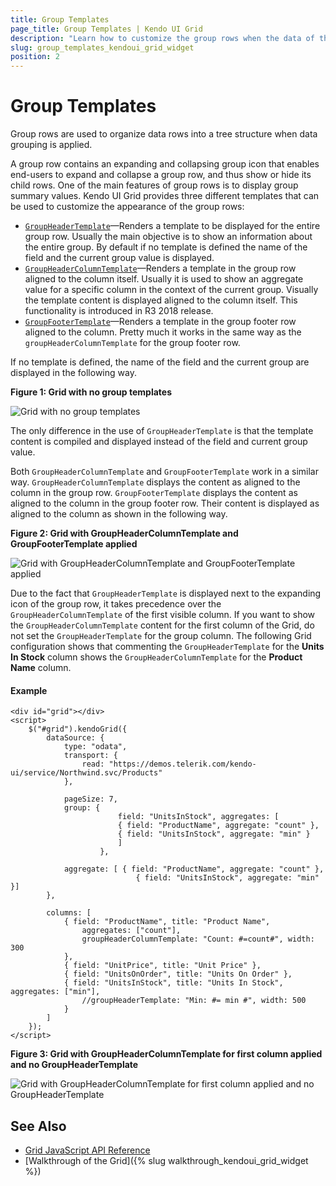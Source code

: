 ```yaml
---
title: Group Templates
page_title: Group Templates | Kendo UI Grid
description: "Learn how to customize the group rows when the data of the Kendo UI Grid for jQuery is grouped."
slug: group_templates_kendoui_grid_widget
position: 2
---
```


# Group Templates

Group rows are used to organize data rows into a tree structure when data grouping is applied.

A group row contains an expanding and collapsing group icon that enables end-users to expand and collapse a group row, and thus show or hide its child rows. One of the main features of group rows is to display group summary values. Kendo UI Grid provides three different templates that can be used to customize the appearance of the group rows:

- [`GroupHeaderTemplate`](https://docs.telerik.com/kendo-ui/api/javascript/ui/grid/configuration/columns.groupheadertemplate)&mdash;Renders a template to be displayed for the entire group row. Usually the main objective is to show an information about the entire group. By default if no template is defined the name of the field and the current group value is displayed.
- [`GroupHeaderColumnTemplate`](https://docs.telerik.com/kendo-ui/api/javascript/ui/grid/configuration/columns.groupheadercolumntemplate)&mdash;Renders a template in the group row aligned to the column itself. Usually it is used to show an aggregate value for a specific column in the context of the current group. Visually the template content is displayed aligned to the column itself. This functionality is introduced in R3 2018 release.
- [`GroupFooterTemplate`](https://docs.telerik.com/kendo-ui/api/javascript/ui/grid/configuration/columns.groupfootertemplate)&mdash;Renders a template in the group footer row aligned to the column. Pretty much it works in the same way as the `groupHeaderColumnTemplate` for the group footer row.

If no template is defined, the name of the field and the current group are displayed in the following way.

**Figure 1: Grid with no group templates**

![Grid with no group templates](/controls/data-management/grid/grid-no-group-header-template.png)

The only difference in the use of `GroupHeaderTemplate` is that the template content is compiled and displayed instead of the field and current group value.

Both `GroupHeaderColumnTemplate` and `GroupFooterTemplate` work in a similar way. `GroupHeaderColumnTemplate` displays the content as aligned to the column in the group row. `GroupFooterTemplate` displays the content as aligned to the column in the group footer row. Their content is displayed as aligned to the column as shown in the following way.

**Figure 2: Grid with GroupHeaderColumnTemplate and GroupFooterTemplate applied**

![Grid with GroupHeaderColumnTemplate and GroupFooterTemplate applied](/controls/data-management/grid/grid-group-header-column-template.png)

Due to the fact that `GroupHeaderTemplate` is displayed next to the expanding icon of the group row, it takes precedence over the `GroupHeaderColumnTemplate` of the first visible column. If you want to show the `GroupHeaderColumnTemplate` content for the first column of the Grid, do not set the `GroupHeaderTemplate` for the group column. The following Grid configuration shows that commenting the `GroupHeaderTemplate` for the **Units In Stock** column shows the `GroupHeaderColumnTemplate` for the **Product Name** column.

#### Example

    <div id="grid"></div>
    <script>
        $("#grid").kendoGrid({
            dataSource: {
                type: "odata",
                transport: {
                    read: "https://demos.telerik.com/kendo-ui/service/Northwind.svc/Products"
                },

                pageSize: 7,
                group: {
                            field: "UnitsInStock", aggregates: [
                            { field: "ProductName", aggregate: "count" },
                            { field: "UnitsInStock", aggregate: "min" }
                            ]
                        },

                aggregate: [ { field: "ProductName", aggregate: "count" },
                                { field: "UnitsInStock", aggregate: "min" }]
            },

            columns: [
                { field: "ProductName", title: "Product Name",
                    aggregates: ["count"],
                    groupHeaderColumnTemplate: "Count: #=count#", width: 300
                },
                { field: "UnitPrice", title: "Unit Price" },
                { field: "UnitsOnOrder", title: "Units On Order" },
                { field: "UnitsInStock", title: "Units In Stock", aggregates: ["min"],
                    //groupHeaderTemplate: "Min: #= min #", width: 500
                }
            ]
        });
    </script>

**Figure 3: Grid with GroupHeaderColumnTemplate for first column applied and no GroupHeaderTemplate**

![Grid with GroupHeaderColumnTemplate for first column applied and no GroupHeaderTemplate](/controls/data-management/grid/grid-group-header-column-template-first-column.png)

## See Also

* [Grid JavaScript API Reference](/api/javascript/ui/grid)
* [Walkthrough of the Grid]({% slug walkthrough_kendoui_grid_widget %})
